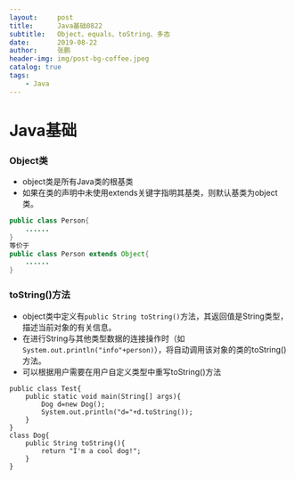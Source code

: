 ```yaml
---
layout:     post 
title:      Java基础0822
subtitle:   Object、equals、toString、多态
date:       2019-08-22
author:     张鹏
header-img: img/post-bg-coffee.jpeg
catalog: true   
tags:                         
    - Java
---
```


# Java基础

### Object类

- object类是所有Java类的根基类
- 如果在类的声明中未使用extends关键字指明其基类，则默认基类为object类。
```java
public class Person{
    ......
}
等价于
public class Person extends Object{
    ......
}
```
### toString()方法

- object类中定义有`public String toString()`方法，其返回值是String类型，描述当前对象的有关信息。
- 在进行String与其他类型数据的连接操作时（如`System.out.println("info"+person)`），将自动调用该对象的类的toString()方法。
- 可以根据用户需要在用户自定义类型中重写toString()方法
```
public class Test{
    public static void main(String[] args){
        Dog d=new Dog();
        System.out.println("d="+d.toString());
    }
}
class Dog{
    public String toString(){
        return "I'm a cool dog!";
    }
}
```